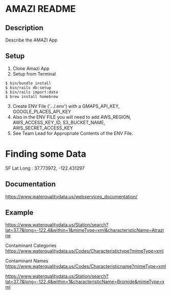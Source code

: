 # AMAZI README

## Description
Describe the AMAZI App

## Setup
 1. Clone Amazi App
 2. Setup from Terminal
 ```
$ bin/bundle install
$ bin/rails db:setup
$ bin/rails import:data
$ brew install homebrew
 ```

3. Create ENV  File ('.../.env') with a GMAPS_API_KEY, GOOGLE_PLACES_API_KEY
4. Also in the ENV FILE you will need to add AWS_REGION, AWS_ACCESS_KEY_ID, S3_BUCKET_NAME, AWS_SECRET_ACCESS_KEY
5. See Team Lead for Appropriate Contents of the ENV File.

# Finding some Data
SF Lat Long : 37.773972, -122.431297

## Documentation
https://www.waterqualitydata.us/webservices_documentation/

## Example
https://www.waterqualitydata.us/Station/search?lat=37.7&long=-122.4&within=1&mimeType=xml&characteristicName=Atrazine

Contaminant Categories
https://www.waterqualitydata.us/Codes/Characteristictype?mimeType=xml

Contaminant Names
https://www.waterqualitydata.us/Codes/Characteristicname?mimeType=xml

https://www.waterqualitydata.us/Station/search?lat=37.7&long=-122.4&within=1&characteristicName=Bromide&mimeType=xml


